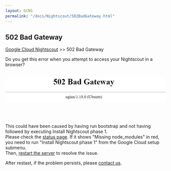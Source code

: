 ```yaml
---
layout: GCNS
permalink: "/docs/Nightscout/502BadGateway.html"
---
```


## 502 Bad Gateway
[Google Cloud Nightscout](./GoogleCloud.md) >> 502 Bad Gateway  
  
Do you get this error when you attempt to access your Nightscout in a browser?  
<br/>  
  
![](./images/502BadGateway.png)  
<br/>  
<br/>  
  
This could have been caused by having run bootstrap and not having followed by executing Install Nightscout phase 1.  
Please check the [status page](./Status.md).  If it shows "Missing node_modules" in red, you need to run "Install Nightscout phase 1" from the Google Cloud setup submenu.  
Then, [restart the server](./Restart.md) to resolve the issue.   
  
After restast, if the problem persists, please [contact us](./GCNS_Support.md).  
  
  
